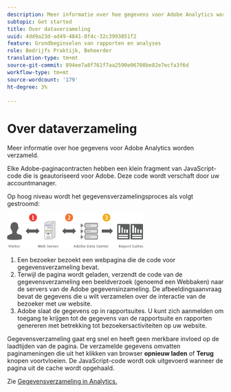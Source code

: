 ```yaml
---
description: Meer informatie over hoe gegevens voor Adobe Analytics worden verzameld.
subtopic: Get started
title: Over dataverzameling
uuid: 4dd9a23d-ad49-4841-8f4c-32c3993851f2
feature: Grondbeginselen van rapporten en analyses
role: Bedrijfs Praktijk, Beheerder
translation-type: tm+mt
source-git-commit: 894ee7a8f761f7aa2590e06708be82e7ecfa3f6d
workflow-type: tm+mt
source-wordcount: '179'
ht-degree: 3%

---
```



# Over dataverzameling

Meer informatie over hoe gegevens voor Adobe Analytics worden verzameld.

Elke Adobe-paginacontracten hebben een klein fragment van JavaScript-code die is geautoriseerd voor Adobe. Deze code wordt verschaft door uw accountmanager.

Op hoog niveau wordt het gegevensverzamelingsproces als volgt gestroomd:

![](assets/data_collection.png)

1. Een bezoeker bezoekt een webpagina die de code voor gegevensverzameling bevat.
1. Terwijl de pagina wordt geladen, verzendt de code van de gegevensverzameling een beeldverzoek (genoemd een Webbaken) naar de servers van de Adobe gegevensinzameling. De afbeeldingsaanvraag bevat de gegevens die u wilt verzamelen over de interactie van de bezoeker met uw website.
1. Adobe slaat de gegevens op in rapportsuites. U kunt zich aanmelden om toegang te krijgen tot de gegevens van de rapportsuite en rapporten genereren met betrekking tot bezoekersactiviteiten op uw website.

Gegevensverzameling gaat erg snel en heeft geen merkbare invloed op de laadtijden van de pagina. De verzamelde gegevens omvatten paginameningen die uit het klikken van browser **opnieuw laden** of **Terug** knopen voortvloeien. De JavaScript-code wordt ook uitgevoerd wanneer de pagina uit de cache wordt opgehaald.

Zie [Gegevensverzameling in Analytics.](/help/import/home.md)
